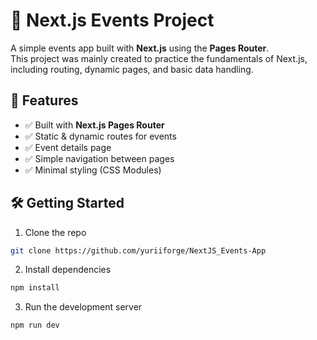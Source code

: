 # 🎉 Next.js Events Project

A simple events app built with **Next.js** using the **Pages Router**.  
This project was mainly created to practice the fundamentals of Next.js, including routing, dynamic pages, and basic data handling.

## 🚀 Features

- ✅ Built with **Next.js Pages Router**
- ✅ Static & dynamic routes for events
- ✅ Event details page
- ✅ Simple navigation between pages
- ✅ Minimal styling (CSS Modules)

## 🛠️ Getting Started

1. Clone the repo

```bash
git clone https://github.com/yuriiforge/NextJS_Events-App
```

2. Install dependencies

```bash
npm install
```

3. Run the development server

```bash
npm run dev
```
